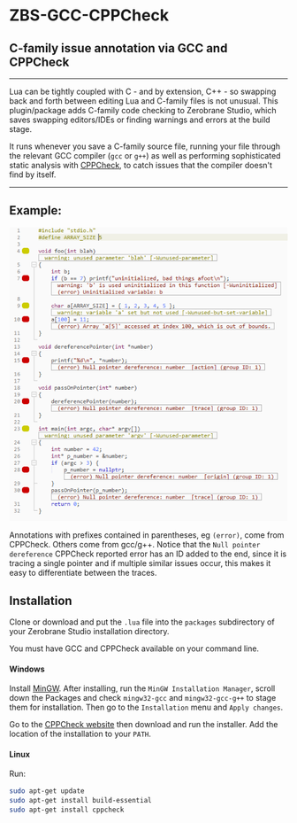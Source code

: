 # ZBS-GCC-CPPCheck

## C-family issue annotation via GCC and CPPCheck

------------------------------

Lua can be tightly coupled with C - and by extension, C++ - so swapping back and forth between editing Lua and C-family files is not unusual. This plugin/package adds C-family code checking to Zerobrane Studio, which saves swapping editors/IDEs or finding warnings and errors at the build stage.

It runs whenever you save a C-family source file, running your file through the relevant GCC compiler (`gcc` or `g++`) as well as performing sophisticated static analysis with [CPPCheck](http://cppcheck.sourceforge.net/), 
to catch issues that the compiler doesn't find by itself.

--------------------------------

## Example: 

![screenshot](./screenshot.png)

Annotations with prefixes contained in parentheses, eg `(error)`, come from CPPCheck. Others come from gcc/g++. Notice that the `Null pointer dereference` CPPCheck reported error has an ID added to the end, since it is tracing a single pointer and if multiple similar issues occur, this makes it easy
to differentiate between the traces.

## Installation

Clone or download and put the `.lua`  file into the `packages` subdirectory of your Zerobrane Studio installation directory.

You must have GCC and CPPCheck available on your command line.

#### Windows

Install [MinGW](http://mingw.org/). After installing, run the `MinGW Installation Manager`, scroll down the Packages and check `mingw32-gcc` and `mingw32-gcc-g++` to stage them for installation. Then go to the `Installation` menu and `Apply changes`.
 
Go to the [CPPCheck website](http://cppcheck.sourceforge.net/) then download and run the installer. Add the location of the installation to your `PATH`.

#### Linux

Run:

```bash
sudo apt-get update
sudo apt-get install build-essential
sudo apt-get install cppcheck
```












